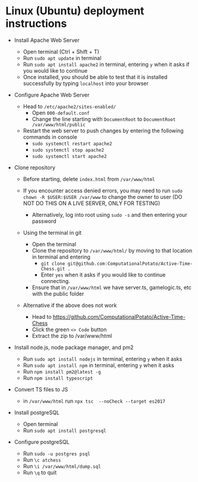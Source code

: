 # Linux (Ubuntu) deployment instructions

- Install Apache Web Server
  - Open terminal (Ctrl + Shift + T)
  - Run ```sudo apt update``` in terminal
  - Run ```sudo apt install apache2``` in terminal, entering ```y``` when it asks if you would like to continue
  - Once installed, you should be able to test that it is installed successfully by typing ```localhost``` into your browser

- Configure Apache Web Server
  - Head to ```/etc/apache2/sites-enabled/```
    - Open ```000-default.conf```
    - Change the line starting with ```DocumentRoot``` to ```DocumentRoot /var/www/html/public```
  - Restart the web server to push changes by entering the following commands in console
    - ```sudo systemctl restart apache2```
    - ```sudo systemctl stop apache2```
    - ```sudo systemctl start apache2```

- Clone repository
  - Before starting, delete ```index.html``` from ```/var/www/html```
  - If you encounter access denied errors, you may need to run ```sudo chown -R $USER:$USER /var/www``` to change the owner to user (DO NOT DO THIS ON A LIVE SERVER, ONLY FOR TESTING)
    - Alternatively, log into root using ```sudo -s``` and then entering your password

  - Using the terminal in git
    - Open the terminal
    - Clone the repository to ```/var/www/html/``` by moving to that location in terminal and entering
      - ```git clone git@github.com:ComputationalPotato/Active-Time-Chess.git .```
      - Enter ```yes``` when it asks if you would like to continue connecting.
    - Ensure that in ```/var/www/html``` we have server.ts, gamelogic.ts, etc with the public folder

  - Alternative if the above does not work
    - Head to <https://github.com/ComputationalPotato/Active-Time-Chess>
    - Click the green ```<> Code``` button
    - Extract the zip to /var/www/html

- Install node.js, node package manager, and pm2
  - Run ```sudo apt install nodejs``` in terminal, entering ```y``` when it asks
  - Run ```sudo apt install npm``` in terminal, entering ```y``` when it asks
  - Run ```npm install pm2@latest -g```
  - Run ```npm install typescript```

- Convert TS files to JS
  - in ```/var/www/html``` run ```npx tsc  --noCheck --target es2017```

- Install postgreSQL
  - Open terminal
  - Run ```sudo apt install postgresql```

- Configure postgreSQL
  - Run ```sudo -u postgres psql```
  - Run ```\c atchess```
  - Run ```\i /var/www/html/dump.sql```
  - Run ```\q``` to quit
